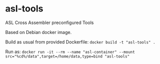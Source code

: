 # asl-tools
ASL Cross Assembler preconfigured Tools

Based on Debian docker image.


Build as usual from provided Dockerfile: ```docker build -t "asl-tools" .```

Run as: ```docker run -it --rm --name "asl-container" --mount src="%cd%/data",target=/home/data,type=bind "asl-tools"```
